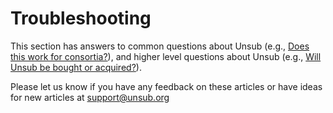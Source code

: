 # Troubleshooting

This section has answers to common questions about Unsub (e.g., [Does this work for consortia?](does-this-work-for-consortia.md)), and higher level questions about Unsub (e.g., [Will Unsub be bought or acquired?](about-unsub/will-unsub-be-bought-or-acquired.md)).



Please let us know if you have any feedback on these articles or have ideas for new articles at [support@unsub.org](mailto:support@unsub.org)
